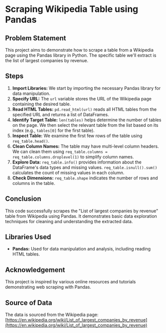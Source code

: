 # Scraping Wikipedia Table using Pandas

## Problem Statement

This project aims to demonstrate how to scrape a table from a Wikipedia page using the Pandas library in Python. The specific table we'll extract is the list of largest companies by revenue.

## Steps

1. **Import Libraries:** We start by importing the necessary Pandas library for data manipulation.
2. **Specify URL:** The `url` variable stores the URL of the Wikipedia page containing the desired table.
3. **Read HTML Tables:** `pd.read_html(url)` reads all HTML tables from the specified URL and returns a list of DataFrames.
4. **Identify Target Table:** `len(tables)` helps determine the number of tables on the page. We then select the relevant table from the list based on its index (e.g., `tables[0]` for the first table).
5. **Inspect Table:** We examine the first few rows of the table using `req_table.head()`.
6. **Clean Column Names:** The table may have multi-level column headers. We can clean them using `req_table.columns = req_table.columns.droplevel(1)` to simplify column names.
7. **Explore Data:** `req_table.info()` provides information about the DataFrame's data types and missing values. `req_table.isnull().sum()` calculates the count of missing values in each column.
8. **Check Dimensions:** `req_table.shape` indicates the number of rows and columns in the table.

## Conclusion

This code successfully scrapes the "List of largest companies by revenue" table from Wikipedia using Pandas. It demonstrates basic data exploration techniques for cleaning and understanding the extracted data.

## Libraries Used

* **Pandas:** Used for data manipulation and analysis, including reading HTML tables.

## Acknowledgement

This project is inspired by various online resources and tutorials demonstrating web scraping with Pandas.

## Source of Data

The data is sourced from the Wikipedia page: [https://en.wikipedia.org/wiki/List_of_largest_companies_by_revenue](https://en.wikipedia.org/wiki/List_of_largest_companies_by_revenue)
